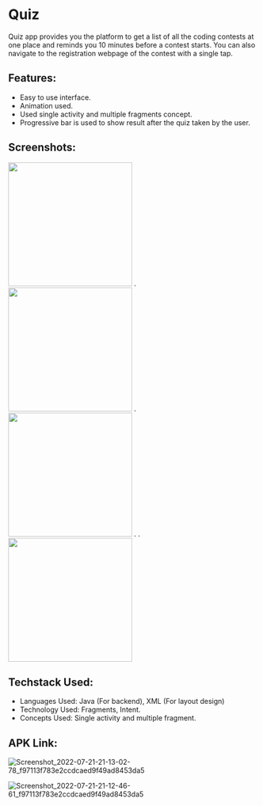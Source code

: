 # Quiz
Quiz app provides you the platform to get a list of all the coding contests at one place and reminds you 10 minutes before a contest starts. You can also navigate to the registration webpage of the contest with a single tap.

## Features:
* Easy to use interface.
* Animation used.
* Used single activity and multiple fragments concept.
* Progressive bar is used to show result after the quiz taken by the user.

## Screenshots:

<img src="https://user-images.githubusercontent.com/70212380/180257244-1683771f-6ce9-4d17-a78e-c527ced5c620.jpg" width="250px"> .   <img src="https://user-images.githubusercontent.com/70212380/180256971-b6cbe34b-e119-497e-a63e-1aff147acf9b.jpg" width="250px">   .   <img src="https://user-images.githubusercontent.com/70212380/180257097-2eff75b6-0501-450a-9062-724975e77189.jpg" width="250px"> .  . <img src="https://user-images.githubusercontent.com/70212380/180256809-bf97a4dd-1d1c-4035-a376-08d0d994a3ae.jpg" width="250px">  

## Techstack Used:
* Languages Used: Java (For backend), XML (For layout design)
* Technology Used: Fragments, Intent.
* Concepts Used: Single activity and multiple fragment.


## APK Link:


![Screenshot_2022-07-21-21-13-02-78_f97113f783e2ccdcaed9f49ad8453da5]()


![Screenshot_2022-07-21-21-12-46-61_f97113f783e2ccdcaed9f49ad8453da5]()

#### 
